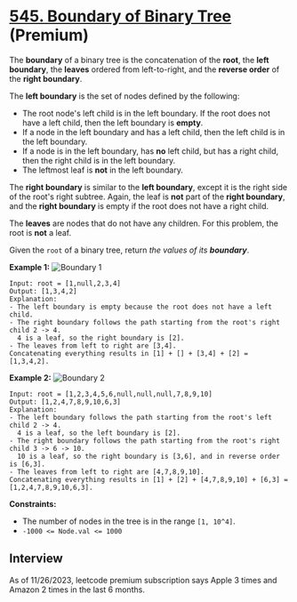 # [545. Boundary of Binary Tree](https://leetcode.com/problems/boundary-of-binary-tree/) (**Premium**)

The **boundary** of a binary tree is the concatenation of the **root**, the **left boundary**, the **leaves** ordered from left-to-right, and the **reverse order** of the **right boundary**.

The **left boundary** is the set of nodes defined by the following:
* The root node's left child is in the left boundary. If the root does not have a left child, then the left boundary is **empty**.
* If a node in the left boundary and has a left child, then the left child is in the left boundary.
* If a node is in the left boundary, has **no** left child, but has a right child, then the right child is in the left boundary.
* The leftmost leaf is **not** in the left boundary.

The **right boundary** is similar to the **left boundary**, except it is the right side of the root's right subtree. Again, the leaf is **not** part of the **right boundary**, and the **right boundary** is empty if the root does not have a right child.

The **leaves** are nodes that do not have any children. For this problem, the root is **not** a leaf.

Given the `root` of a binary tree, return _the values of its **boundary**_.

**Example 1:**
![Boundary 1](https://assets.leetcode.com/uploads/2020/11/11/boundary1.jpg)
```
Input: root = [1,null,2,3,4]
Output: [1,3,4,2]
Explanation:
- The left boundary is empty because the root does not have a left child.
- The right boundary follows the path starting from the root's right child 2 -> 4.
  4 is a leaf, so the right boundary is [2].
- The leaves from left to right are [3,4].
Concatenating everything results in [1] + [] + [3,4] + [2] = [1,3,4,2].
```

**Example 2:**
![Boundary 2](https://assets.leetcode.com/uploads/2020/11/11/boundary2.jpg)
```
Input: root = [1,2,3,4,5,6,null,null,null,7,8,9,10]
Output: [1,2,4,7,8,9,10,6,3]
Explanation:
- The left boundary follows the path starting from the root's left child 2 -> 4.
  4 is a leaf, so the left boundary is [2].
- The right boundary follows the path starting from the root's right child 3 -> 6 -> 10.
  10 is a leaf, so the right boundary is [3,6], and in reverse order is [6,3].
- The leaves from left to right are [4,7,8,9,10].
Concatenating everything results in [1] + [2] + [4,7,8,9,10] + [6,3] = [1,2,4,7,8,9,10,6,3].
```

**Constraints:**
* The number of nodes in the tree is in the range `[1, 10^4]`.
* `-1000 <= Node.val <= 1000`

## Interview
As of 11/26/2023, leetcode premium subscription says Apple 3 times and Amazon 2 times in the last 6 months.
